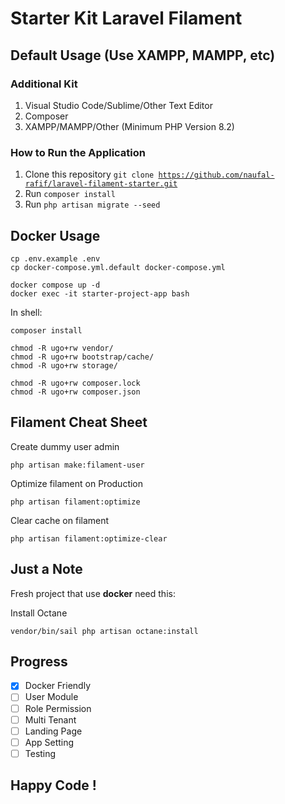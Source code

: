 # Starter Kit Laravel Filament

## Default Usage (Use XAMPP, MAMPP, etc)

### Additional Kit
1. Visual Studio Code/Sublime/Other Text Editor
2. Composer
3. XAMPP/MAMPP/Other (Minimum PHP Version 8.2)

### How to Run the Application
1. Clone this repository <code>git clone https://github.com/naufal-rafif/laravel-filament-starter.git</code>
2. Run <code>composer install</code>
2. Run <code>php artisan migrate --seed</code>

## Docker Usage
```
cp .env.example .env
cp docker-compose.yml.default docker-compose.yml
```

```
docker compose up -d
docker exec -it starter-project-app bash
```

In shell:
```
composer install
```

```
chmod -R ugo+rw vendor/
chmod -R ugo+rw bootstrap/cache/
chmod -R ugo+rw storage/
```

```
chmod -R ugo+rw composer.lock
chmod -R ugo+rw composer.json
```

## Filament Cheat Sheet
Create dummy user admin
```
php artisan make:filament-user
```

Optimize filament on Production
```
php artisan filament:optimize
```

Clear cache on filament
```
php artisan filament:optimize-clear
```

## Just a Note
Fresh project that use **docker** need this:

Install Octane
```
vendor/bin/sail php artisan octane:install
```

## Progress
- [x] Docker Friendly
- [ ] User Module
- [ ] Role Permission
- [ ] Multi Tenant
- [ ] Landing Page
- [ ] App Setting
- [ ] Testing

## Happy Code !
